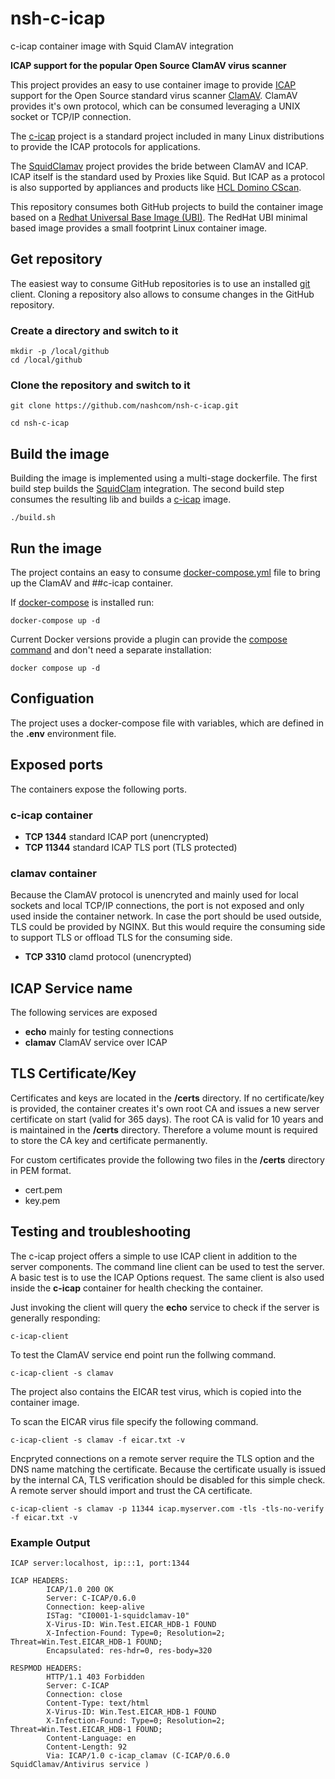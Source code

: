 # nsh-c-icap
c-icap container image with Squid ClamAV integration

**ICAP support for the popular Open Source ClamAV virus scanner**


This project provides an easy to use container image to provide [ICAP](https://datatracker.ietf.org/doc/html/rfc3507) support for the Open Source standard virus scanner [ClamAV](https://www.clamav.net/).
ClamAV provides it's own protocol, which can be consumed leveraging a UNIX socket or TCP/IP connection.

The [c-icap](https://github.com/c-icap/c-icap-server) project is a standard project included in many Linux distributions to provide the ICAP protocols for applications.


The [SquidClamav](https://squidclamav.darold.net/) project provides the bride between ClamAV and ICAP.
ICAP itself is the standard used by Proxies like Squid. But ICAP as a protocol is also supported by appliances and products like [HCL Domino CScan](https://help.hcltechsw.com/domino/14.0.0/admin/conf_scanningattachmentsforviruses.html).

This repository consumes both GitHub projects to build the container image based on a [Redhat Universal Base Image (UBI)](https://www.redhat.com/en/blog/introducing-red-hat-universal-base-image).
The RedHat UBI minimal based image provides a small footprint Linux container image.



## Get repository

The easiest way to consume GitHub repositories is to use an installed [git](https://git-scm.com/) client.
Cloning a repository also allows to consume changes in the GitHub repository.


### Create a directory and switch to it

```
mkdir -p /local/github
cd /local/github
```

### Clone the repository and switch to it

```
git clone https://github.com/nashcom/nsh-c-icap.git

cd nsh-c-icap
```

## Build the image

Building the image is implemented using a multi-stage dockerfile.
The first build step builds the [SquidClam](https://squidclamav.darold.net/) integration.
The second build step consumes the resulting lib and builds a [c-icap](c-icap.sourceforge.net) image.


```
./build.sh
```

## Run the image

The project contains an easy to consume [docker-compose.yml](https://docs.docker.com/compose/compose-file/) file to bring up the ClamAV and ##c-icap container.

If [docker-compose](https://docs.docker.com/compose/) is installed run:

```
docker-compose up -d
```

Current Docker versions provide a plugin can provide the [compose command](https://docs.docker.com/compose/reference/) and don't need a separate installation:


```
docker compose up -d
```


## Configuation

The project uses a docker-compose file with variables, which are defined in the **.env** environment file.


## Exposed ports

The containers expose the following ports.

### c-icap container

- **TCP 1344** standard ICAP port (unencrypted)
- **TCP 11344** standard ICAP TLS port (TLS protected)

### clamav container

Because the ClamAV protocol is unencryted and mainly used for local sockets and local TCP/IP connections, the port is not exposed and only used inside the container network.
In case the port should be used outside, TLS could be provided by NGINX. But this would require the consuming side to support TLS or offload TLS for the consuming side.

- **TCP 3310** clamd protocol (unencrypted)


## ICAP Service name

The following services are exposed

- **echo** mainly for testing connections
- **clamav** ClamAV service over ICAP


## TLS Certificate/Key

Certificates and keys are located in the **/certs** directory.
If no certificate/key is provided, the container creates it's own root CA and issues a new server certificate on start (valid for 365 days).
The root CA is valid for 10 years and is maintained in the **/certs** directory.
Therefore a volume mount is required to store the CA key and certificate permanently.

For custom certificates provide the following two files in the **/certs** directory in PEM format.

- cert.pem
- key.pem


## Testing and troubleshooting

The c-icap project offers a simple to use ICAP client in addition to the server components.
The command line client can be used to test the server. A basic test is to use the ICAP Options request.
The same client is also used inside the **c-icap** container for health checking the container.

Just invoking the client will query the **echo** service to check if the server is generally responding:


```
c-icap-client
```

To test the ClamAV service end point run the follwing command.


```
c-icap-client -s clamav
```

The project also contains the EICAR test virus, which is copied into the container image.


To scan the EICAR virus file specify the following command.


```
c-icap-client -s clamav -f eicar.txt -v
```

Encpryted connections on a remote server require the TLS option and the DNS name matching the certificate.
Because the certificate usually is issued by the internal CA, TLS verification should be disabled for this simple check.
A remote server should import and trust the CA certificate.


```
c-icap-client -s clamav -p 11344 icap.myserver.com -tls -tls-no-verify -f eicar.txt -v
```


### Example Output


```
ICAP server:localhost, ip:::1, port:1344

ICAP HEADERS:
        ICAP/1.0 200 OK
        Server: C-ICAP/0.6.0
        Connection: keep-alive
        ISTag: "CI0001-1-squidclamav-10"
        X-Virus-ID: Win.Test.EICAR_HDB-1 FOUND
        X-Infection-Found: Type=0; Resolution=2; Threat=Win.Test.EICAR_HDB-1 FOUND;
        Encapsulated: res-hdr=0, res-body=320

RESPMOD HEADERS:
        HTTP/1.1 403 Forbidden
        Server: C-ICAP
        Connection: close
        Content-Type: text/html
        X-Virus-ID: Win.Test.EICAR_HDB-1 FOUND
        X-Infection-Found: Type=0; Resolution=2; Threat=Win.Test.EICAR_HDB-1 FOUND;
        Content-Language: en
        Content-Length: 92
        Via: ICAP/1.0 c-icap_clamav (C-ICAP/0.6.0 SquidClamav/Antivirus service )
```
